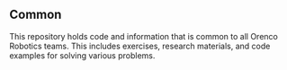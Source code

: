 ## Common

This repository holds code and information that is common to all Orenco Robotics teams. This includes exercises, research materials, and code examples for solving various problems.
